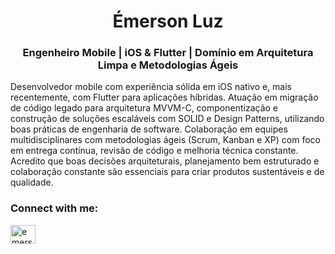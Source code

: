<h1 align="center">Émerson Luz</h1>
<h3 align="center">Engenheiro Mobile | iOS & Flutter | Domínio em Arquitetura Limpa e Metodologias Ágeis</h3>

<p>Desenvolvedor mobile com experiência sólida em iOS nativo e, mais recentemente, com Flutter para aplicações híbridas. Atuação em migração de código legado para arquitetura MVVM-C, componentização e construção de soluções escaláveis com SOLID e Design Patterns, utilizando boas práticas de engenharia de software. Colaboração em equipes multidisciplinares com metodologias ágeis (Scrum, Kanban e XP) com foco em entrega contínua, revisão de código e melhoria técnica constante. Acredito que boas decisões arquiteturais, planejamento bem estruturado e colaboração constante são essenciais para criar produtos sustentáveis e de qualidade.</p>

<h3 align="left">Connect with me:</h3>
<p align="left">
<a href="https://linkedin.com/in/emersonmluz" target="blank"><img align="center" src="https://raw.githubusercontent.com/rahuldkjain/github-profile-readme-generator/master/src/images/icons/Social/linked-in-alt.svg" alt="emersonmluz" height="30" width="40" /></a>
</p>
